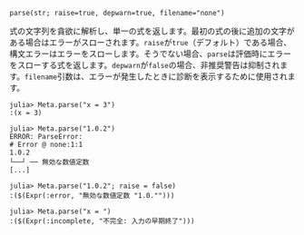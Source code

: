 ```
parse(str; raise=true, depwarn=true, filename="none")
```

式の文字列を貪欲に解析し、単一の式を返します。最初の式の後に追加の文字がある場合はエラーがスローされます。`raise`が`true`（デフォルト）である場合、構文エラーはエラーをスローします。そうでない場合、`parse`は評価時にエラーをスローする式を返します。`depwarn`が`false`の場合、非推奨警告は抑制されます。`filename`引数は、エラーが発生したときに診断を表示するために使用されます。

```jldoctest; filter=r"(?<=Expr\(:error).*|(?<=Expr\(:incomplete).*"
julia> Meta.parse("x = 3")
:(x = 3)

julia> Meta.parse("1.0.2")
ERROR: ParseError:
# Error @ none:1:1
1.0.2
└──┘ ── 無効な数値定数
[...]

julia> Meta.parse("1.0.2"; raise = false)
:($(Expr(:error, "無効な数値定数 "1.0."")))

julia> Meta.parse("x = ")
:($(Expr(:incomplete, "不完全: 入力の早期終了")))
```
